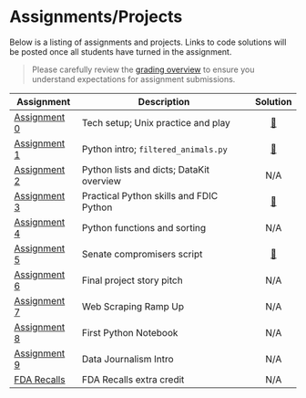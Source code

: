 # Assignments/Projects

Below is a listing of assignments and projects. Links to code solutions will be posted once all students have turned in the assignment.

> Please carefully review the [grading overview](grading.md) to ensure you understand expectations for assignment submissions.

Assignment|Description|Solution
----------|-----------|:-----:
[Assignment 0][] | Tech setup; Unix practice and play | [:link:](https://github.com/zstumgoren/stanford-progj-2023-solutions/blob/main/failed_banks_ca.sh)
[Assignment 1][] | Python intro; `filtered_animals.py` | [:link:](https://github.com/zstumgoren/stanford-progj-2023-solutions/blob/main/filtered_animals.py)
[Assignment 2][] | Python lists and dicts; DataKit overview | N/A
[Assignment 3][] | Practical Python skills and FDIC Python | [:link:](https://github.com/zstumgoren/stanford-progj-2023-solutions/tree/main/fdic_py)
[Assignment 4][] | Python functions and sorting | N/A
[Assignment 5][] | Senate compromisers script | [:link:](https://github.com/zstumgoren/stanford-progj-2023-solutions/blob/main/propub_senate_api/senate_compromisers.py)
[Assignment 6][] | Final project story pitch | N/A
[Assignment 7][] | Web Scraping Ramp Up | N/A
[Assignment 8][] | First Python Notebook | N/A
[Assignment 9][] | Data Journalism Intro | N/A
[FDA Recalls][] | FDA Recalls extra credit | N/A


[Assignment 0]: bash_intro.md
[Assignment 1]: python_intro.md
[Assignment 2]: python_lists_dicts.md
[Assignment 3]: libraries_and_fdic_py.md
[Assignment 4]: python_functions_sorting.md
[Assignment 5]: senate_compromisers.md
[Assignment 6]: final_project_story_idea.md
[Assignment 7]: web_scraping_ramp_up.md
[Assignment 8]: first_notebook.md
[Assignment 9]: dj_intro.md

[FDA Recalls]: /projects/fda_recall_entities.md
[Final Project]: /projects/sf_data_analysis.md
